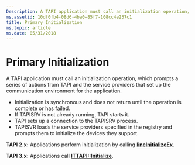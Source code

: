 ```yaml
---
Description: A TAPI application must call an initialization operation, which prompts a series of actions from TAPI and the service providers that set up the communication environment for the application.
ms.assetid: 10df0fb4-08d6-4ba0-85f7-108cc4e237c1
title: Primary Initialization
ms.topic: article
ms.date: 05/31/2018
---
```


# Primary Initialization

A TAPI application must call an initialization operation, which prompts a series of actions from TAPI and the service providers that set up the communication environment for the application.

-   Initialization is synchronous and does not return until the operation is complete or has failed.
-   If TAPISRV is not already running, TAPI starts it.
-   TAPI sets up a connection to the TAPISRV process.
-   TAPISVR loads the service providers specified in the registry and prompts them to initialize the devices they support.

**TAPI 2.x:** Applications perform initialization by calling [**lineInitializeEx**](/windows/win32/api/tapi/nf-tapi-lineinitializeexa).

**TAPI 3.x:** Applications call [**ITTAPI::Initialize**](/windows/desktop/api/tapi3if/nf-tapi3if-ittapi-initialize).

 

 